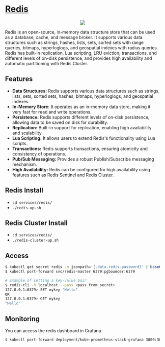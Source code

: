 # [Redis](https://redis.io/)
<p align="center">
  <img src="https://en.wikipedia.org/wiki/Redis#/media/File:Redis_Logo.svg" />
</p>

Redis is an open-source, in-memory data structure store that can be used as a database, cache, and message broker. It supports various data structures such as strings, hashes, lists, sets, sorted sets with range queries, bitmaps, hyperloglogs, and geospatial indexes with radius queries. Redis has built-in replication, Lua scripting, LRU eviction, transactions, and different levels of on-disk persistence, and provides high availability and automatic partitioning with Redis Cluster.

## Features

- **Data Structures:** Redis supports various data structures such as strings, lists, sets, sorted sets, hashes, bitmaps, hyperloglogs, and geospatial indexes.
- **In-Memory Store:** It operates as an in-memory data store, making it very fast for read and write operations.
- **Persistence:** Redis supports different levels of on-disk persistence, allowing data to be saved on disk for durability.
- **Replication:** Built-in support for replication, enabling high availability and scalability.
- **Lua Scripting:** It allows users to extend Redis's functionality using Lua scripts.
- **Transactions:** Redis supports transactions, ensuring atomicity and consistency of operations.
- **Pub/Sub Messaging:** Provides a robust Publish/Subscribe messaging mechanism.
- **High Availability:** Redis can be configured for high availability using features such as Redis Sentinel and Redis Cluster.


## Redis Install
- `cd services/redis/`
- `./redis-up.sh`

## Redis Cluster Install
- `cd services/redis/`
- `./redis-cluster-up.sh`

## Access
```bash
$ kubectl get secret redis -o jsonpath='{.data.redis-password}' | base64 --decode
$ kubectl port-forward svc/redis-master 6379:pgbouncer:6379
```

```bash
# Example of setting a key-value pair
$ redis-cli -h localhost --pass <pass_from_secret>
127.0.0.1:6379> SET mykey "Hello"
OK
127.0.0.1:6379> GET mykey
"Hello"
```

## Monitoring
You can access the redis dashboard in Grafana
```bash
$ kubectl port-forward deployment/kube-prometheus-stack-grafana 3000:3000 --namespace monitoring
```
